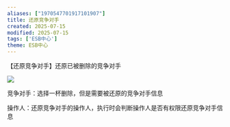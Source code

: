 ```yaml
---
aliases: ["1970547701917101907"]
title: 还原竞争对手
created: 2025-07-15
modified: 2025-07-15
tags: ['ESB中心']
theme: ESB中心
---
```


【还原竞争对手】还原已被删除的竞争对手

![](5261bef0b29cf16e83c1a73355bf0324.jpg)

竞争对手：选择一杯删除，但是需要被还原的竞争对手信息

操作人：还原竞争对手的操作人，执行时会判断操作人是否有权限还原竞争对手信息